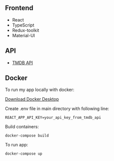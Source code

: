 ## Frontend
- React
- TypeScript
- Redux-toolkit
- Material-UI

## API
- [TMDB API](https://www.themoviedb.org/documentation/api)

## Docker
To run my app locally with docker: 

[Download Docker Desktop](https://www.docker.com/get-started)

Create .env file in main directory with following line:
```text
REACT_APP_API_KEY=your_api_key_from_tmdb_api
```

Build containers:
```console
docker-compose build
```

To run app:
```console
docker-compose up
```



